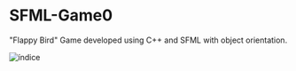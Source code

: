 # SFML-Game0
"Flappy Bird"
Game developed using C++ and SFML with object orientation.

![índice](https://user-images.githubusercontent.com/51216389/74613432-3848fc80-50ed-11ea-82ae-6b252aa0e2f1.png)
